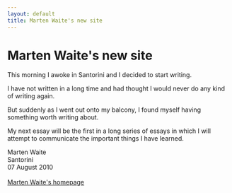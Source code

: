```yaml
---
layout: default
title: Marten Waite's new site
---
```



# Marten Waite's new site


This morning I awoke in Santorini and I decided to start writing. 

I have not written in a long time and had thought I would never do any kind of writing again.

But suddenly as I went out onto my balcony, I found myself having something worth writing about.

My next essay will be the first in a long series of essays in which I will attempt to communicate the important things I have learned.

Marten Waite<br>
Santorini<br>
07 August 2010
<br><br>
<a href="/" title="Marten Waite's homepage">Marten Waite's homepage</a>


